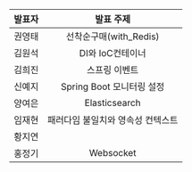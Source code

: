 | 발표자 | 발표 주제 |
|:----:|:-------:|
| 권영태 | 선착순구매(with_Redis) |
| 김원석 | DI와 IoC컨테이너  |
| 김희진 | 스프링 이벤트 |
| 신예지 | Spring Boot 모니터링 설정 |
| 양여은 | Elasticsearch |
| 임재현 | 패러다임 불일치와 영속성 컨텍스트 |
| 황지연 |  |
| 홍정기 | Websocket |
